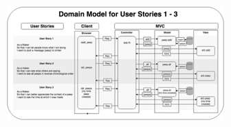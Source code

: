 ![untitled diagram](https://github.com/SecretSurfSpot/chitter-challenge/blob/master/images/DomianModel_with_UserStories1-3.png)
